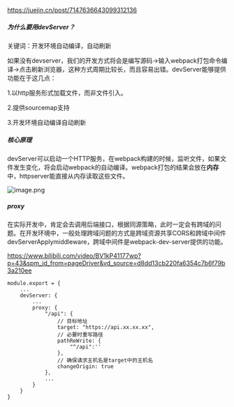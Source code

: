 https://juejin.cn/post/7147636643099312136

##### 为什么要用devServer？

关键词：开发环境自动编译，自动刷新

如果没有devserver，我们的开发方式将会是编写源码->输入webpack打包命令编译->点击刷新浏览器，这种方式周期比较长，而且容易出错。devServer能够提供功能在于这几点：

1.以http服务形式加载文件，而非文件引入。

2.提供sourcemap支持

3.开发环境自动编译自动刷新

##### 核心原理

devServer可以启动一个HTTP服务，在webpack构建的时候，监听文件，如果文件发生变化，将会启动webpack的自动编译。webpack打包的结果会放在**内存**中，httpserver能直接从内存读取这些文件。

![image.png](https://p3-juejin.byteimg.com/tos-cn-i-k3u1fbpfcp/5037c6b7857146ad941afee01841f7cc~tplv-k3u1fbpfcp-zoom-in-crop-mark:1512:0:0:0.awebp?)

##### proxy

在实际开发中，肯定会去调用后端接口，根据同源策略，此时一定会有跨域的问题。在开发环境中，一般处理跨域问题的方式是跨域资源共享CORS和跨域中间件devServerApplymiddleware，跨域中间件是webpack-dev-server提供的功能。

https://www.bilibili.com/video/BV1kP41177wp?p=43&spm_id_from=pageDriver&vd_source=d8dd13cb220fa6354c7b6f79b3a210ee

```
module.export = {
    ...
    devServer: {
        ...
        proxy: {
            "/api": {
                // 目标地址
                target: "https://api.xx.xx.xx",
                // 必要时重写路径
                pathReWrite: {
                    "^/api":''
                },
                // 确保请求主机名是target中的主机名
                changeOrigin: true
            },
            ...
        }
    }
}
```

